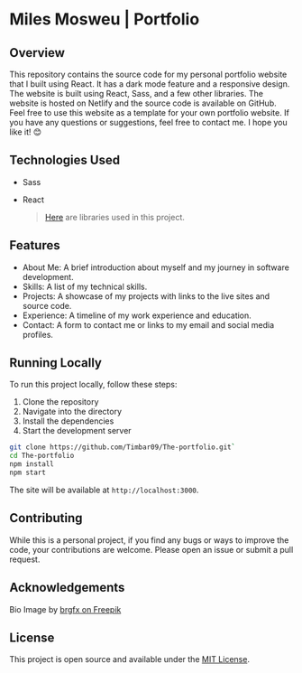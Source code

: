 # Miles Mosweu | Portfolio

## Overview

This repository contains the source code for my personal portfolio website that I built using React. It has a dark mode feature and a responsive design. The website is built using React, Sass, and a few other libraries. The website is hosted on Netlify and the source code is available on GitHub. Feel free to use this website as a template for your own portfolio website. If you have any questions or suggestions, feel free to contact me. I hope you like it! 😊

## Technologies Used

- Sass
- React

  > [Here](package.json) are libraries used in this project.

## Features

- About Me: A brief introduction about myself and my journey in software development.
- Skills: A list of my technical skills.
- Projects: A showcase of my projects with links to the live sites and source code.
- Experience: A timeline of my work experience and education.
- Contact: A form to contact me or links to my email and social media profiles.

## Running Locally

To run this project locally, follow these steps:

1. Clone the repository
2. Navigate into the directory
3. Install the dependencies
4. Start the development server

```bash
git clone https://github.com/Timbar09/The-portfolio.git`
cd The-portfolio
npm install
npm start
```

The site will be available at `http://localhost:3000`.

## Contributing

While this is a personal project, if you find any bugs or ways to improve the code, your contributions are welcome. Please open an issue or submit a pull request.

## Acknowledgements

Bio Image by <a href="https://www.freepik.com/free-vector/bangkok-thailand-may-12-2023-caricature-tiger-woods-smilin_48121667.htm#fromView=search&page=1&position=4&uuid=769c45c3-a74a-40c9-aa87-1752943877cc">brgfx on Freepik</a>

## License

This project is open source and available under the [MIT License](LICENSE).
